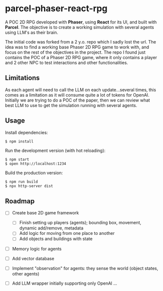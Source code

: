 # parcel-phaser-react-rpg

A POC 2D RPG developed with **Phaser**, using **React** for its UI, and built with **Parcel**. The objective is to create a working simulation with several agents using LLM's as their brain.

The initial code was forked from a 2 y.o. repo which I sadly lost the url. The idea was to find a working base Phaser 2D RPG game to work with, and focus on the rest of the objectives in the project. The repo I found just contains the POC of a Phaser 2D RPG game, where it only contains a player and 2 other NPC to test interactions and other functionalities.

## Limitations

As each agent will need to call the LLM on each update...several times, this comes as a limitation as it will consume quite a lot of tokens for OpenAI. Initially we are trying to do a POC of the paper, then we can review what best LLM to use to get the simulation running with several agents.

## Usage

Install dependencies:

```sh
$ npm install
```

Run the development version (with hot reloading):

```
$ npm start
$ open http://localhost:1234
```

Build the production version:

```
$ npm run build
$ npx http-server dist
```

## Roadmap

- [ ] Create base 2D game framework
    - [ ] Finish setting up players (agents); bounding box, movement, dynamic add/remove, metadata
    - [ ] Add logic for moving from one place to another
    - [ ] Add objects and buildings with state
- [ ] Memory logic for agents
- [ ] Add vector database
- [ ] Implement "observation" for agents: they sense the world (object states, other agents)
- [ ] Add LLM wrapper initially supporting only OpenAI
...

